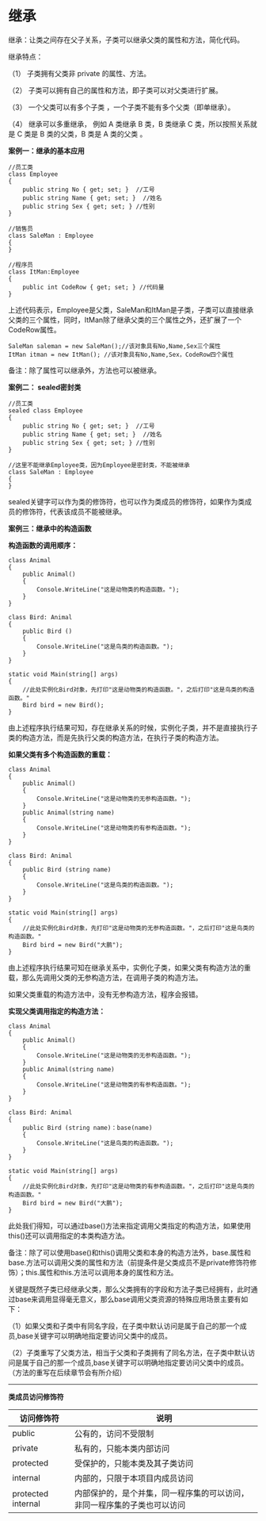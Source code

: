 # 继承

继承：让类之间存在父子关系，子类可以继承父类的属性和方法，简化代码。

继承特点：

（1） 子类拥有父类非 private 的属性、方法。 

（2）  子类可以拥有自己的属性和方法，即子类可以对父类进行扩展。 

（3） 一个父类可以有多个子类 ，一个子类不能有多个父类（即单继承）。

（4） 继承可以多重继承， 例如 A 类继承 B 类，B 类继承 C 类，所以按照关系就是 C 类是 B 类的父类，B 类是 A 类的父类 。

**案例一：继承的基本应用**

```
//员工类
class Employee
{
	public string No { get; set; }  //工号
	public string Name { get; set; }  //姓名
	public string Sex { get; set; } //性别
}
```

```
//销售员
class SaleMan : Employee
{
}
```

```
//程序员
class ItMan:Employee
{
	public int CodeRow { get; set; } //代码量
}
```

上述代码表示，Employee是父类，SaleMan和ItMan是子类，子类可以直接继承父类的三个属性，同时，ItMan除了继承父类的三个属性之外，还扩展了一个CodeRow属性。

```
SaleMan saleman = new SaleMan();//该对象具有No,Name,Sex三个属性
ItMan itman = new ItMan(); //该对象具有No,Name,Sex，CodeRow四个属性

```

备注：除了属性可以继承外，方法也可以被继承。

**案例二： sealed密封类**

```
//员工类
sealed class Employee
{
	public string No { get; set; }  //工号
	public string Name { get; set; }  //姓名
	public string Sex { get; set; } //性别
}
```

```
//这里不能继承Employee类，因为Employee是密封类，不能被继承
class SaleMan : Employee
{
}
```

sealed关键字可以作为类的修饰符，也可以作为类成员的修饰符，如果作为类成员的修饰符，代表该成员不能被继承。

**案例三：继承中的构造函数**

**构造函数的调用顺序：**

```
class Animal
{
	public Animal()
	{
		Console.WriteLine("这是动物类的构造函数。");
	}
}
```

```
class Bird: Animal
{
	public Bird ()
	{
		Console.WriteLine("这是鸟类的构造函数。");
	}
}
```

```
static void Main(string[] args)
{
	//此处实例化Bird对象，先打印"这是动物类的构造函数。"，之后打印"这是鸟类的构造函数。"
    Bird bird = new Bird();
}
```

由上述程序执行结果可知，存在继承关系的时候，实例化子类，并不是直接执行子类的构造方法，而是先执行父类的构造方法，在执行子类的构造方法。

**如果父类有多个构造函数的重载：**

```
class Animal
{
	public Animal()
	{
		Console.WriteLine("这是动物类的无参构造函数。");
	}
	public Animal(string name)
	{
		Console.WriteLine("这是动物类的有参构造函数。");
	}
}
```

```
class Bird: Animal
{
	public Bird (string name)
	{
		Console.WriteLine("这是鸟类的构造函数。");
	}
}
```

```
static void Main(string[] args)
{
	//此处实例化Bird对象，先打印"这是动物类的无参构造函数。"，之后打印"这是鸟类的构造函数。"
    Bird bird = new Bird("大鹏");
}
```

由上述程序执行结果可知在继承关系中，实例化子类，如果父类有构造方法的重载，那么先调用父类的无参构造方法，在调用子类的构造方法。

如果父类重载的构造方法中，没有无参构造方法，程序会报错。

**实现父类调用指定的构造方法：**

```
class Animal
{
	public Animal()
	{
		Console.WriteLine("这是动物类的无参构造函数。");
	}
	public Animal(string name)
	{
		Console.WriteLine("这是动物类的有参构造函数。");
	}
}
```

```
class Bird: Animal
{
	public Bird (string name)：base(name)
	{
		Console.WriteLine("这是鸟类的构造函数。");
	}
}
```

```
static void Main(string[] args)
{
	//此处实例化Bird对象，先打印"这是动物类的有参构造函数。"，之后打印"这是鸟类的构造函数。"
    Bird bird = new Bird("大鹏");
}
```

此处我们得知，可以通过base()方法来指定调用父类指定的构造方法，如果使用this()还可以调用指定的本类构造方法。

备注：除了可以使用base()和this()调用父类和本身的构造方法外，base.属性和base.方法可以调用父类的属性和方法（前提条件是父类成员不是private修饰符修饰）；this.属性和this.方法可以调用本身的属性和方法。

关键是既然子类已经继承父类，那么父类拥有的字段和方法子类已经拥有，此时通过base来调用显得毫无意义，那么base调用父类资源的特殊应用场景主要有如下：

（1）如果父类和子类中有同名字段，在子类中默认访问是属于自己的那一个成员,base关键字可以明确地指定要访问父类中的成员。

（2）子类重写了父类方法，相当于父类和子类拥有了同名方法，在子类中默认访问是属于自己的那一个成员,base关键字可以明确地指定要访问父类中的成员。（方法的重写在后续章节会有所介绍）

-----------

**类成员访问修饰符**

| **访问修饰符**     | **说明**                                                     |
| ------------------ | ------------------------------------------------------------ |
| public             | 公有的，访问不受限制                                         |
| private            | 私有的，只能本类内部访问                                     |
| protected          | 受保护的，只能本类及其子类访问                               |
| internal           | 内部的，只限于本项目内成员访问                               |
| protected internal | 内部保护的，是个并集，同一程序集的可以访问，非同一程序集的子类也可以访问 |

